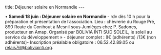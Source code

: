 title: Déjeuner solaire en Normandie 
    ---
    
•	**Samedi 18 juin : Déjeuner solaire en Normandie** - rdv dès 10 h pour la préparation et présentation de l’association. Lieu : chèvrerie du Rouge Pré, 890 Route du Conihout à Mesnil sous Jumièges chez P. Sadones, producteur en Amap. Organisé par BOLIVIA INTI SUD SOLEIL, le soleil au service du développement »  - déjeuner complet : 8€ (adhérents) /13€ (non adhérents)- Inscription préalable obligatoire : 06.52.42.89.05 ou relais76@boliviainti.org.